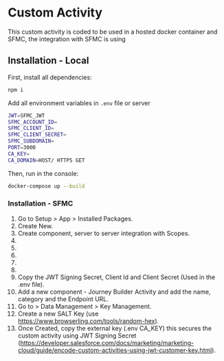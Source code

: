 # Custom Activity

This custom activity is coded to be used in a hosted docker container and SFMC, the integration with SFMC is using

## Installation - Local

First, install all dependencies: 
```bash
npm i
```
Add all environment variables in `.env` file or server

```bash
JWT=SFMC_JWT
SFMC_ACCOUNT_ID=
SFMC_CLIENT_ID=
SFMC_CLIENT_SECRET=
SFMC_SUBDOMAIN=
PORT=3000
CA_KEY=
CA_DOMAIN=HOST/ HTTPS GET
```

Then, run in the console: 
```bash
docker-compose up --build
```

### Installation - SFMC

1. Go to Setup > App > Installed Packages.
2. Create New.
3. Create component, server to server integration with Scopes.
  1.
  2.
  3.
  4.
  5.
4. Copy the JWT Signing Secret, Client Id and Client Secret (Used in the .env file).
5. Add a new component - Journey Builder Activity and add the name, category and the Endpoint URL.
6. Go to > Data Management > Key Management.
7. Create a new SALT Key (use https://www.browserling.com/tools/random-hex).
8. Once Created, copy the external key (.env CA_KEY) this secures the custom activity using JWT Signing Secret (https://developer.salesforce.com/docs/marketing/marketing-cloud/guide/encode-custom-activities-using-jwt-customer-key.html).
